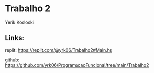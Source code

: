 # Trabalho 2

Yerik Kosloski

## Links:

replit: <https://replit.com/@yrk06/Trabalho2#Main.hs>

github: <https://github.com/yrk06/ProgramacaoFuncional/tree/main/Trabalho2>